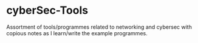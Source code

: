 # cyberSec-Tools
Assortment of tools/programmes related to networking and cybersec with copious notes as I learn/write the example programmes.
